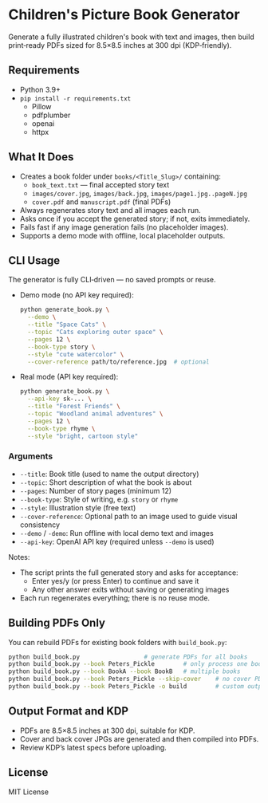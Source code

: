 # Children's Picture Book Generator

Generate a fully illustrated children's book with text and images, then build print‑ready PDFs sized for 8.5×8.5 inches at 300 dpi (KDP‑friendly).

## Requirements

- Python 3.9+
- `pip install -r requirements.txt`
  - Pillow
  - pdfplumber
  - openai
  - httpx

## What It Does

- Creates a book folder under `books/<Title_Slug>/` containing:
  - `book_text.txt` — final accepted story text
  - `images/cover.jpg`, `images/back.jpg`, `images/page1.jpg..pageN.jpg`
  - `cover.pdf` and `manuscript.pdf` (final PDFs)
- Always regenerates story text and all images each run.
- Asks once if you accept the generated story; if not, exits immediately.
- Fails fast if any image generation fails (no placeholder images).
- Supports a demo mode with offline, local placeholder outputs.

## CLI Usage

The generator is fully CLI‑driven — no saved prompts or reuse.

- Demo mode (no API key required):

  ```bash
  python generate_book.py \
    --demo \
    --title "Space Cats" \
    --topic "Cats exploring outer space" \
    --pages 12 \
    --book-type story \
    --style "cute watercolor" \
    --cover-reference path/to/reference.jpg  # optional
  ```

- Real mode (API key required):

  ```bash
  python generate_book.py \
    --api-key sk-... \
    --title "Forest Friends" \
    --topic "Woodland animal adventures" \
    --pages 12 \
    --book-type rhyme \
    --style "bright, cartoon style"
  ```

### Arguments

- `--title`: Book title (used to name the output directory)
- `--topic`: Short description of what the book is about
- `--pages`: Number of story pages (minimum 12)
- `--book-type`: Style of writing, e.g. `story` or `rhyme`
- `--style`: Illustration style (free text)
- `--cover-reference`: Optional path to an image used to guide visual consistency
- `--demo` / `-demo`: Run offline with local demo text and images
- `--api-key`: OpenAI API key (required unless `--demo` is used)

Notes:
- The script prints the full generated story and asks for acceptance:
  - Enter yes/y (or press Enter) to continue and save it
  - Any other answer exits without saving or generating images
- Each run regenerates everything; there is no reuse mode.

## Building PDFs Only

You can rebuild PDFs for existing book folders with `build_book.py`:

```bash
python build_book.py                  # generate PDFs for all books
python build_book.py --book Peters_Pickle        # only process one book
python build_book.py --book BookA --book BookB   # multiple books
python build_book.py --book Peters_Pickle --skip-cover    # no cover PDF
python build_book.py --book Peters_Pickle -o build        # custom output dir
```

## Output Format and KDP

- PDFs are 8.5×8.5 inches at 300 dpi, suitable for KDP.
- Cover and back cover JPGs are generated and then compiled into PDFs.
- Review KDP’s latest specs before uploading.

## License

MIT License
